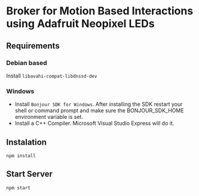 # Broker for Motion Based Interactions using Adafruit Neopixel LEDs
## Requirements
### Debian based
Install `libavahi-compat-libdnssd-dev`
### Windows
- Install `Bonjour SDK for Windows`. After installing the SDK restart your shell or command prompt and make sure the BONJOUR_SDK_HOME environment variable is set.
- Install a C++ Compiler. Microsoft Visual Studio Express will do it. 
## Instalation
`npm install`
## Start Server
`npm start`
